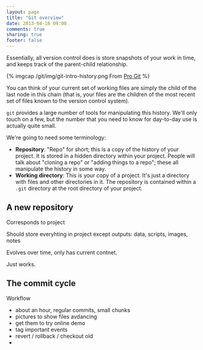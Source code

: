 ```yaml
---
layout: page
title: "Git overview"
date: 2013-04-16 09:00
comments: true
sharing: true
footer: false
---
```


Essentially, all version control does is store snapshots of your work
in time, and keeps track of the parent-child relationship.

{% imgcap /git/img/git-intro-history.png From [Pro Git](http://git-scm.com/book/en/Getting-Started-Git-Basics) %}

You can think of your current set of working files are simply the
child of the last node in this chain (that is, your files are the
children of the most recent set of files known to the version control
system).

`git` provides a large number of tools for manipulating this history.
We'll only touch on a few, but the number that you need to know for
day-to-day use is actually quite small.


We're going to need some terminology:

* **Repository**: "Repo" for short; this is a copy of the history of
  your project.  It is stored in a hidden directory within your
  project.  People will talk about "cloning a repo" or "adding things
  to a repo"; these all manipulate the history in some way.
* **Working directory**: This is your copy of a project.  It's just a
  directory with files and other directories in it.  The repository is
  contained within a `.git` directory at the root directory of your
  project.
  
## A new repository

Corresponds to project

Should store everyhting in project except outputs: data, scripts, images, notes

Evolves over time, only has current contnet.

Just works.


## The commit cycle

Workflow

- about an hour, regular commits, small chunks
- pictures to show files avdancing
- get them to try online demo
- tag important events
- revert / rollback / checkout old
- 
